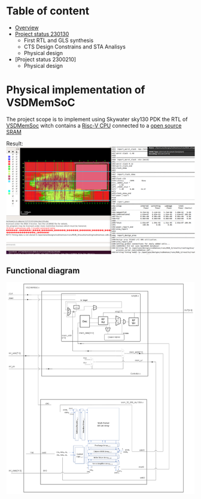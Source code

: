 # Table of content  
+ [Overview](#functional-diagram)
+ [Project status 230130](https://github.com/MihaiHMO/VSDhdp/blob/main/vsdmemsoc_prj/Status_230130.md)
	+ First RTL and GLS synthesis  
	+ CTS Design Constrains and STA Analisys
	+ Physical design
+ [Project status 2300210]
	+ Physical design 


# Physical implementation of VSDMemSoC

The project scope is to implement using Skywater sky130 PDK the RTL of [VSDMemSoc](https://github.com/vsdip/VSDMemSoC) witch contains a [Risc-V CPU](https://github.com/RISCV-MYTH-WORKSHOP/riscv_myth_workshop_nov22-MihaiHMO/settings) connected to a [open source SRAM](https://github.com/vsdip/vsdsram_sky130)  

Result:
![](Imgs/OL_first_good_result.png)

## Functional diagram   
![SoC Diagram](Imgs/SoC_struct.png)  

